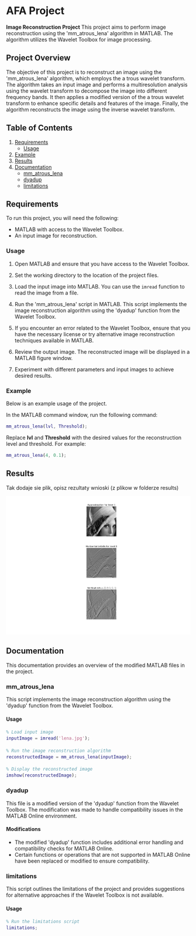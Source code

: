 # AFA Project
**Image Reconstruction Project**
This project aims to perform image reconstruction using the 'mm_atrous_lena' algorithm in MATLAB. The algorithm utilizes the Wavelet Toolbox for image processing.

## Project Overview

The objective of this project is to reconstruct an image using the 'mm_atrous_lena' algorithm, which employs the a trous wavelet transform. The algorithm takes an input image and performs a multiresolution analysis using the wavelet transform to decompose the image into different frequency bands. It then applies a modified version of the a trous wavelet transform to enhance specific details and features of the image. Finally, the algorithm reconstructs the image using the inverse wavelet transform.

## Table of Contents
1. [Requirements](#requirements)
	- [Usage](#usage)
2. [Example](#example)
3. [Results](#results)
4. [Documentation](#documentation)
	- [mm_atrous_lena](#mm_atrous_lena)
	- [dyadup](#dyadup)
	- [limitations](#limitations)

## Requirements
To run this project, you will need the following:

- MATLAB with access to the Wavelet Toolbox.
- An input image for reconstruction.

### Usage

1. Open MATLAB and ensure that you have access to the Wavelet Toolbox.

2. Set the working directory to the location of the project files.

3. Load the input image into MATLAB. You can use the `imread` function to read the image from a file.

4. Run the 'mm_atrous_lena' script in MATLAB. This script implements the image reconstruction algorithm using the 'dyadup' function from the Wavelet Toolbox.

5. If you encounter an error related to the Wavelet Toolbox, ensure that you have the necessary license or try alternative image reconstruction techniques available in MATLAB.

6. Review the output image. The reconstructed image will be displayed in a MATLAB figure window.

7. Experiment with different parameters and input images to achieve desired results.

### Example
Below is an example usage of the project.

In the MATLAB command window, run the following command:
```matlab
mm_atrous_lena(lvl, Threshold);
```
Replace **lvl** and **Threshold** with the desired values for the reconstruction level and threshold. For example:
```matlab
mm_atrous_lena(4, 0.1);
```

## Results
Tak dodaje sie plik, opisz rezultaty wnioski (z plikow w folderze results)

![Figure 1](<results/Figure 1.png> "Figure 1") 

## Documentation
This documentation provides an overview of the modified MATLAB files in the project.

### mm_atrous_lena
This script implements the image reconstruction algorithm using the 'dyadup' function from the Wavelet Toolbox.

#### Usage

```matlab
% Load input image
inputImage = imread('lena.jpg');

% Run the image reconstruction algorithm
reconstructedImage = mm_atrous_lena(inputImage);

% Display the reconstructed image
imshow(reconstructedImage);
```

### dyadup
This file is a modified version of the 'dyadup' function from the Wavelet Toolbox. The modification was made to handle compatibility issues in the MATLAB Online environment.

#### Modifications
- The modified 'dyadup' function includes additional error handling and compatibility checks for MATLAB Online.
- Certain functions or operations that are not supported in MATLAB Online have been replaced or modified to ensure compatibility.

### limitations
This script outlines the limitations of the project and provides suggestions for alternative approaches if the Wavelet Toolbox is not available.
#### Usage
```matlab
% Run the limitations script
limitations;
```

